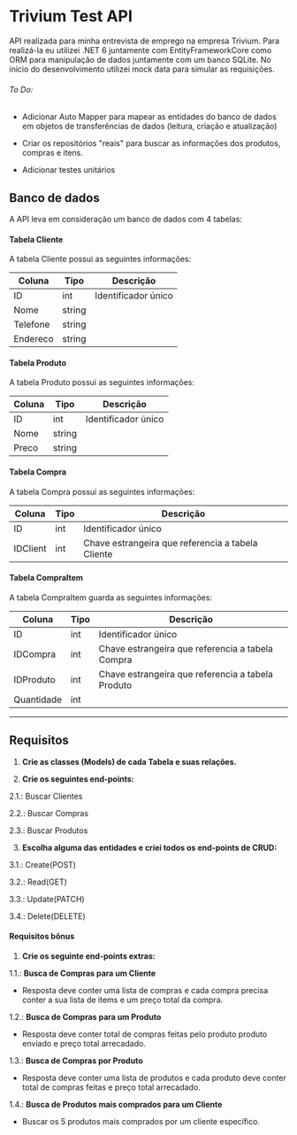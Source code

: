 # Trivium Test API
API realizada para minha entrevista de emprego na empresa Trivium.
Para realizá-la eu utilizei .NET 6 juntamente com EntityFrameworkCore como ORM
para manipulação de dados juntamente com um banco SQLite. No início do desenvolvimento
utilizei mock data para simular as requisições.

###### To Do:

- Adicionar Auto Mapper para mapear as entidades do banco de dados 
em objetos de transferências de dados (leitura, criação e atualização)  

- Criar os repositórios "reais" para buscar as informações dos produtos, compras e itens.  

- Adicionar testes unitários  

## Banco de dados
A API leva em consideração um banco de dados com 4 tabelas:

#### Tabela Cliente

A tabela Cliente possui as seguintes informações:

| Coluna | Tipo | Descrição |
| --- | --- | --- |
| ID | int | Identificador único |
| Nome | string | |
| Telefone | string | |
| Endereco | string | |

#### Tabela Produto

A tabela Produto possui as seguintes informações:

| Coluna | Tipo | Descrição |
| --- | --- | --- |
| ID | int | Identificador único |
| Nome | string | |
| Preco | string | |

#### Tabela Compra

A tabela Compra possui as seguintes informações:

| Coluna | Tipo | Descrição |
| --- | --- | --- |
| ID | int | Identificador único |
| IDClient | int | Chave estrangeira que referencia a tabela Cliente |

#### Tabela CompraItem

A tabela CompraItem guarda as seguintes informações:

| Coluna | Tipo | Descrição |
| --- | --- | --- |
| ID | int | Identificador único |
| IDCompra | int | Chave estrangeira que referencia a tabela Compra |
| IDProduto | int | Chave estrangeira que referencia a tabela Produto |
| Quantidade | int | |
---
## Requisitos

1. **Crie as classes (Models) de cada Tabela e suas relações.** 

2. **Crie os seguintes end-points:**

  2.1.: Buscar Clientes

  2.2.: Buscar Compras

  2.3.: Buscar Produtos

3. **Escolha alguma das entidades e criei todos os end-points de CRUD:**

  3.1.: Create(POST)

  3.2.: Read(GET)

  3.3.: Update(PATCH)

  3.4.: Delete(DELETE)

#### Requisitos bônus

1. **Crie os seguinte end-points extras:**  

1.1.: **Busca de Compras para um Cliente**  

- Resposta deve conter uma lista de compras e cada compra precisa 
conter a sua lista de items e um preço total da compra.  

1.2.: **Busca de Compras para um Produto**  

- Resposta deve conter total de compras feitas pelo produto produto 
enviado e preço total arrecadado.  

1.3.: **Busca de Compras por Produto**  

- Resposta deve conter uma lista de produtos e cada produto deve 
conter total de compras feitas e preço total arrecadado.  

1.4.: **Busca de Produtos mais comprados para um Cliente**  

- Buscar os 5 produtos mais comprados por um cliente específico.



